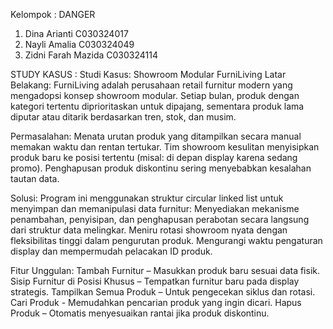 Kelompok : DANGER
1. Dina Arianti C030324017
2. Nayli Amalia C030324049
3. Zidni Farah Mazida C030324114

STUDY KASUS : 
Studi Kasus: Showroom Modular FurniLiving
Latar Belakang:
FurniLiving adalah perusahaan retail furnitur modern yang mengadopsi konsep showroom modular. Setiap bulan, produk dengan kategori tertentu diprioritaskan untuk dipajang, sementara produk lama diputar atau ditarik berdasarkan tren, stok, dan musim.

Permasalahan:
Menata urutan produk yang ditampilkan secara manual memakan waktu dan rentan tertukar.
Tim showroom kesulitan menyisipkan produk baru ke posisi tertentu (misal: di depan display karena sedang promo).
Penghapusan produk diskontinu sering menyebabkan kesalahan tautan data.

Solusi:
Program ini menggunakan struktur circular linked list untuk menyimpan dan memanipulasi data furnitur:
Menyediakan mekanisme penambahan, penyisipan, dan penghapusan perabotan secara langsung dari struktur data melingkar.
Meniru rotasi showroom nyata dengan fleksibilitas tinggi dalam pengurutan produk.
Mengurangi waktu pengaturan display dan mempermudah pelacakan ID produk.

Fitur Unggulan:
Tambah Furnitur – Masukkan produk baru sesuai data fisik.
Sisip Furnitur di Posisi Khusus – Tempatkan furnitur baru pada display strategis.
Tampilkan Semua Produk – Untuk pengecekan siklus dan rotasi.
Cari Produk -  Memudahkan pencarian produk yang ingin dicari.
Hapus Produk – Otomatis menyesuaikan rantai jika produk diskontinu.
